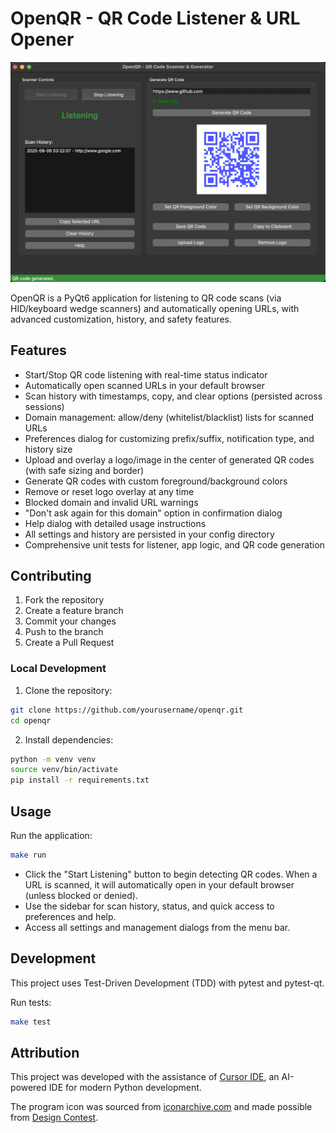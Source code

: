 # OpenQR - QR Code Listener & URL Opener

<p align="center">
  <img src="assets/OpenQR_screenshot.png" alt="OpenQR_screenshot">
</p>

OpenQR is a PyQt6 application for listening to QR code scans (via HID/keyboard wedge scanners) and automatically opening URLs, with advanced customization, history, and safety features.

## Features

- Start/Stop QR code listening with real-time status indicator
- Automatically open scanned URLs in your default browser
- Scan history with timestamps, copy, and clear options (persisted across sessions)
- Domain management: allow/deny (whitelist/blacklist) lists for scanned URLs
- Preferences dialog for customizing prefix/suffix, notification type, and history size
- Upload and overlay a logo/image in the center of generated QR codes (with safe sizing and border)
- Generate QR codes with custom foreground/background colors
- Remove or reset logo overlay at any time
- Blocked domain and invalid URL warnings
- "Don't ask again for this domain" option in confirmation dialog
- Help dialog with detailed usage instructions
- All settings and history are persisted in your config directory
- Comprehensive unit tests for listener, app logic, and QR code generation

## Contributing

1. Fork the repository
2. Create a feature branch
3. Commit your changes
4. Push to the branch
5. Create a Pull Request

### Local Development

1. Clone the repository:
```bash
git clone https://github.com/yourusername/openqr.git
cd openqr
```

2. Install dependencies:
```bash
python -m venv venv
source venv/bin/activate
pip install -r requirements.txt
```

## Usage

Run the application:
```bash
make run
```

- Click the "Start Listening" button to begin detecting QR codes. When a URL is scanned, it will automatically open in your default browser (unless blocked or denied).
- Use the sidebar for scan history, status, and quick access to preferences and help.
- Access all settings and management dialogs from the menu bar.

## Development

This project uses Test-Driven Development (TDD) with pytest and pytest-qt.

Run tests:
```bash
make test
```


## Attribution

This project was developed with the assistance of [Cursor IDE](https://www.cursor.so/), an AI-powered IDE for modern Python development.

The program icon was sourced from [iconarchive.com](https://www.iconarchive.com/show/ecommerce-business-icons-by-designcontest/bar-code-icon.html) and made possible from [Design Contest](https://www.designcontest.com/).

